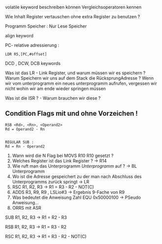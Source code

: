 
volatile keyword beschreiben können 
Vergleichsoperatoren kennen 

Wie Inhalt Register vertauschen ohne extra Register zu benutzen ? 

Programm Speicher :  Nur Lese Speicher 

align keyword 

PC- relative adressierung :
```
LDR R5,[PC,#offset]
```
DCD , DCW, DCB keywords 


Was ist das LR  - Link Register, und warum müssen wir es speichern ? 
Warum Speichern wir uns auf dem Stack die RücksprungAdresse ?
	Wenn wir vom unterprogramm ein neues unterprogramm aufrufen, vergessen wir nicht wohin wir am ende wieder springen müssen 

	
Was ist die ISR ? - Warum brauchen wir diese ? 

## Condition Flags mit und ohne Vorzeichen !



```
RSB <Rd>, <Rn>, <Operand2>
Rd = Operand2 - Rn


REGULAR SUB : 
Rd = Rn - Operand2

```
1. Wann wird die N Flag bei MOVS R10 R10 gesetzt ? 
2. Welches Register ist das Link Register ? -> R14
3. Wie ruft man das Unterprogramm _Unterprogramm_ auf ? -> BL Unterprogramm
4. Wo ist die Adresse gespeichert zu der man nach Abschluss des Unterprogramms zurück springt -> LR
5. RSC R1, R2, R3 -> R1 = R3 - R2 - NOT(C)
6. ADDS R3, R9, R9 , LSLio#3 -> Ergebnis 9-Fache von R9
7. Was bedeutet die Anweisung Zahl EQU 0x50000100 -> PSeudo Anweisung...
8. ORRS mit ASR  


SUB R1, R2, R3  -> R1 = R2 - R3 

RSB R1, R2, R3 -> R1 = R3 - R2 


RSC R1, R2, R3 -> R1 = R3 - R2 - NOT(C)





